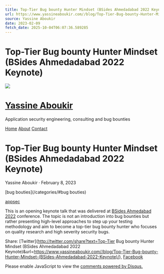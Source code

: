 ```yaml
---
title: Top-Tier Bug bounty Hunter Mindset (BSides Ahmedadabad 2022 Keynote)
url: https://www.yassineaboukir.com//blog/Top-Tier-Bug-bounty-Hunter-Mindset-(BSides-Ahmedadabad-2022-Keynote)/
source: Yassine Aboukir
date: 2023-02-09
fetch_date: 2025-10-04T06:07:36.589285
---
```


# Top-Tier Bug bounty Hunter Mindset (BSides Ahmedadabad 2022 Keynote)

[![](/images/headshot.jpg)](/)

# [Yassine Aboukir](/)

Application security engineering, consulting and bug bounties

[Home](/)
[About](/about)
[Contact](/contact)

# Top-Tier Bug bounty Hunter Mindset (BSides Ahmedadabad 2022 Keynote)

Yassine Aboukir · February 8, 2023

[bug bouties](/categories/#bug bouties)

[appsec](/categories/#appsec)

This is an opening keynote talk that was delivered at [BSides Ahmedabad 2022](https://www.nahamcon.com/) conference. The topic is not an introduction into bug bounties but rather presenting high-level approaches to step up your testing methodology and aim to become a top-tier bug bounty hunter who focuses on quality research and high severity security bugs.

Share: [Twitter](http://twitter.com/share?text=Top-Tier Bug bounty Hunter Mindset (BSides Ahmedadabad 2022 Keynote)&url=https://www.yassineaboukir.com//blog/Top-Tier-Bug-bounty-Hunter-Mindset-(BSides-Ahmedadabad-2022-Keynote)/), [Facebook](https://www.facebook.com/sharer.php?u=https://www.yassineaboukir.com//blog/Top-Tier-Bug-bounty-Hunter-Mindset-(BSides-Ahmedadabad-2022-Keynote)/)

Please enable JavaScript to view the [comments powered by Disqus.](http://disqus.com/?ref_noscript)